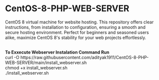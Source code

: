# CentOS-8-PHP-WEB-SERVER
CentOS 8 virtual machine for website hosting. This repository offers clear instructions, from installation to configuration, ensuring a smooth and secure hosting environment. Perfect for beginners and seasoned users alike, maximize CentOS 8's stability for your web projects effortlessly.



<br>
<b>To Exxecute Webserver Instalation Command Run</b>
<br>
curl -O https://raw.githubusercontent.com/adityak1911/CentOS-8-PHP-WEB-SERVER/main/install_webserver.sh
<br>
chmod +x install_webserver.sh
<br>
./install_webserver.sh
